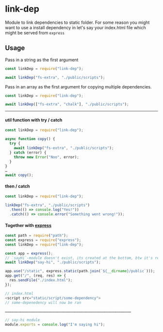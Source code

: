 # link-dep

Module to link dependencies to static folder.
For some reason you might want to use a install dependency in let's say your index.html file which might be served from `express`

## Usage

Pass in a string as the first argument

```jsx
const linkDep = require("link-dep");

await linkDep("fs-extra", "./public/scripts");
```

Pass in an array as the first argument for copying multiple dependencies.

```jsx
const linkDep = require("link-dep");

await linkDep(["fs-extra", "chalk"], "./public/scripts");
```

---

#### util function with try / catch

```jsx
const linkDep = require("link-dep");

async function copy() {
  try {
    await linkDep("fs-extra", "./public/scripts");
  } catch (error) {
    throw new Error("Noo", error);
  }
}
…
await copy();
```

#### then / catch

```jsx
const linkDep = require("link-dep");

linkDep("fs-extra", "./public/scripts")
  .then(() => console.log("Yes!"))
  .catch(() => console.error("Something went wrong!"));
```

#### Together with [express](https://expressjs.com/)

```js
const path = require("path");
const express = require("express");
const linkDep = require("link-dep");

const app = express();
// `sayHi`-module doesn't exist, its created at the bottom, btw it's really complex. 🧠
await linkDep("say-hi", "./public/scripts");

app.use("/static", express.static(path.join(`${__dirname}/public`)));
app.get("/", (req, res) => {
  res.sendFile("./index.html");
});

// index.html
<script src="static/script/some-dependency">
// some-depenedency will now be ran

…………………………………………………………………………………………………………………………………………………………

// say-hi module 
module.exports = console.log("I'm saying hi");
```
